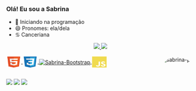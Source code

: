### Olá! Eu sou a Sabrina

- 🔭 Iniciando na programação
- 😄 Pronomes: ela/dela
- ♋ Canceriana 

<div align="center">
  <a href="https://github.com/SabrinaNovaes">
  <img height="180em" src="https://github-readme-stats.vercel.app/api?username=sabrinanovaes&show_icons=true&theme=dracula&include_all_commits=true&count_private=true"/>
  <img height="180em" src="https://github-readme-stats.vercel.app/api/top-langs/?username=sabrinanovaes&layout=compact&langs_count=7&theme=dracula"/>
</div>

<div style="display: inline_block"><br>
  <img align="center" alt="sabrina-HTML" height="30" width="40" src="https://raw.githubusercontent.com/devicons/devicon/master/icons/html5/html5-original.svg">
  <img align="center" alt="sabrina-CSS" height="30" width="40" src="https://raw.githubusercontent.com/devicons/devicon/master/icons/css3/css3-original.svg">
   <img align="center" alt="Sabrina-Bootstrap" height="30" width="40" src="https://cdn.jsdelivr.net/gh/devicons/devicon/icons/bootstrap/bootstrap-original.svg"/>
   <img align="center" alt="Sabrina-Js" height="30" width="40" src="https://raw.githubusercontent.com/devicons/devicon/master/icons/javascript/javascript-plain.svg">

  <a href="https://picasion.com/">
  <img align="right" alt="sabrina-pic" height="150" style="border-radius:50px;" src="https://i.picasion.com/pic92/80a41bb073b69e154768bab86936a603.gif">
 </div>
  
  ##
  
  <div> 
  <a href="https://www.instagram.com/brina.novaes/" target="_blank"><img src="https://img.shields.io/badge/-Instagram-%23E4405F?style=for-the-badge&logo=instagram&logoColor=white" target="_blank"></a>
  <a href = "https://twitter.com/SabriinaNovaes"><img src="https://img.shields.io/badge/Twitter-1DA1F2?style=for-the-badge&logo=twitter&logoColor=white" target="_blank"></a>
  <a href="https://www.linkedin.com/in/sabrina-novaes-b74705243/" target="_blank"><img src="https://img.shields.io/badge/-LinkedIn-%230077B5?style=for-the-badge&logo=linkedin&logoColor=white" target="_blank"></a>
